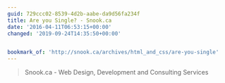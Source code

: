 ```yaml
---
guid: 729ccc02-8539-4d2b-aabe-da9d56fa234f
title: Are you Single? - Snook.ca
date: '2016-04-11T06:53:15+00:00'
changed: '2019-09-24T14:35:50+00:00'


bookmark_of: 'http://snook.ca/archives/html_and_css/are-you-single'
---
```



<blockquote>Snook.ca - Web Design, Development and Consulting Services</blockquote>
